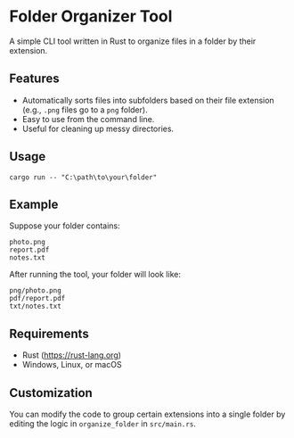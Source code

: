 # Folder Organizer Tool

A simple CLI tool written in Rust to organize files in a folder by their extension.

## Features
- Automatically sorts files into subfolders based on their file extension (e.g., `.png` files go to a `png` folder).
- Easy to use from the command line.
- Useful for cleaning up messy directories.

## Usage
```
cargo run -- "C:\path\to\your\folder"
```

## Example
Suppose your folder contains:
```
photo.png
report.pdf
notes.txt
```
After running the tool, your folder will look like:
```
png/photo.png
pdf/report.pdf
txt/notes.txt
```

## Requirements
- Rust (https://rust-lang.org)
- Windows, Linux, or macOS

## Customization
You can modify the code to group certain extensions into a single folder by editing the logic in `organize_folder` in `src/main.rs`.
